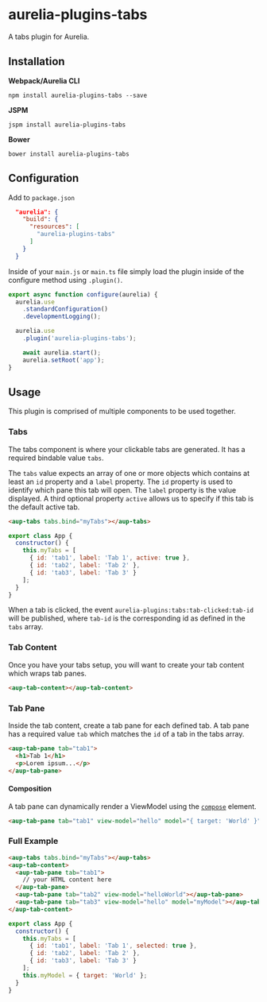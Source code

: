 # aurelia-plugins-tabs

A tabs plugin for Aurelia.

## Installation

**Webpack/Aurelia CLI**

```shell
npm install aurelia-plugins-tabs --save
```

**JSPM**

```shell
jspm install aurelia-plugins-tabs
```

**Bower**

```shell
bower install aurelia-plugins-tabs
```

## Configuration

Add to `package.json`

```json
  "aurelia": {
    "build": {
      "resources": [
        "aurelia-plugins-tabs"
      ]
    }
  }
```

Inside of your `main.js` or `main.ts` file simply load the plugin inside of the configure method using `.plugin()`.

```javascript
export async function configure(aurelia) {
  aurelia.use
    .standardConfiguration()
    .developmentLogging();

  aurelia.use
    .plugin('aurelia-plugins-tabs');

    await aurelia.start();
    aurelia.setRoot('app');
}
```

## Usage

This plugin is comprised of multiple components to be used together.

### Tabs

The tabs component is where your clickable tabs are generated. It has a required bindable value `tabs`.

The `tabs` value expects an array of one or more objects which contains at least an `id` property and a `label` property. The `id` property is used to identify which pane this tab will open. The `label` property is the value displayed. A third optional property `active` allows us to specify if this tab is the default active tab.

```html
<aup-tabs tabs.bind="myTabs"></aup-tabs>
```

```javascript
export class App {
  constructor() {
    this.myTabs = [
      { id: 'tab1', label: 'Tab 1', active: true },
      { id: 'tab2', label: 'Tab 2' },
      { id: 'tab3', label: 'Tab 3' }
    ];
  }
}
```

When a tab is clicked, the event `aurelia-plugins:tabs:tab-clicked:tab-id` will be published, where `tab-id` is the corresponding id as defined in the `tabs` array.

### Tab Content

Once you have your tabs setup, you will want to create your tab content which wraps tab panes.

```html
<aup-tab-content></aup-tab-content>
```

### Tab Pane

Inside the tab content, create a tab pane for each defined tab. A tab pane has a required value `tab` which matches the `id` of a tab in the tabs array.

```html
<aup-tab-pane tab="tab1">
  <h1>Tab 1</h1>
  <p>Lorem ipsum...</p>
</aup-tab-pane>
```

#### Composition

A tab pane can dynamically render a ViewModel using the [`compose`](http://aurelia.io/hub.html#/doc/article/aurelia/templating/latest/templating-basics/4) element.

```html
<aup-tab-pane tab="tab1" view-model="hello" model="{ target: 'World' }"></aup-tab-pane>
```

### Full Example

```html
<aup-tabs tabs.bind="myTabs"></aup-tabs>
<aup-tab-content>
  <aup-tab-pane tab="tab1">
    // your HTML content here
  </aup-tab-pane>
  <aup-tab-pane tab="tab2" view-model="helloWorld"></aup-tab-pane>
  <aup-tab-pane tab="tab3" view-model="hello" model="myModel"></aup-tab-pane>
</aup-tab-content>
```

```javascript
export class App {
  constructor() {
    this.myTabs = [
      { id: 'tab1', label: 'Tab 1', selected: true },
      { id: 'tab2', label: 'Tab 2' },
      { id: 'tab3', label: 'Tab 3' }
    ];
    this.myModel = { target: 'World' };
  }
}
```
